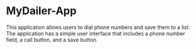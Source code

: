 # MyDailer-App
 This application allows users to dial phone numbers and save them to a list. The application has a simple user interface that includes a phone number field, a call button, and a save button.
